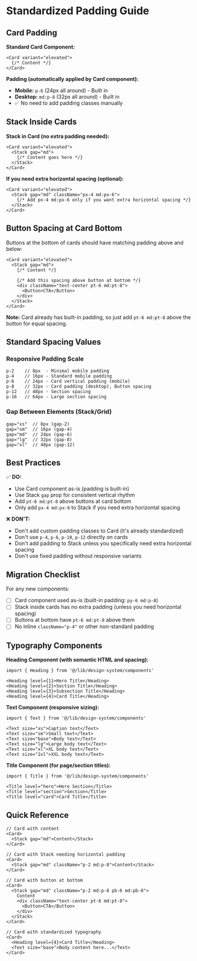 # Standardized Padding Guide

## Card Padding

**Standard Card Component:**
```tsx
<Card variant="elevated">
  {/* Content */}
</Card>
```

**Padding (automatically applied by Card component):**
- **Mobile:** `p-6` (24px all around) - Built in
- **Desktop:** `md:p-8` (32px all around) - Built in
- ✅ No need to add padding classes manually

## Stack Inside Cards

**Stack in Card (no extra padding needed):**
```tsx
<Card variant="elevated">
  <Stack gap="md">
    {/* Content goes here */}
  </Stack>
</Card>
```

**If you need extra horizontal spacing (optional):**
```tsx
<Card variant="elevated">
  <Stack gap="md" className="px-4 md:px-6">
    {/* Add px-4 md:px-6 only if you want extra horizontal spacing */}
  </Stack>
</Card>
```

## Button Spacing at Card Bottom

Buttons at the bottom of cards should have matching padding above and below:

```tsx
<Card variant="elevated">
  <Stack gap="md">
    {/* Content */}
    
    {/* Add this spacing above button at bottom */}
    <div className="text-center pt-6 md:pt-8">
      <Button>CTA</Button>
    </div>
  </Stack>
</Card>
```

**Note:** Card already has built-in padding, so just add `pt-6 md:pt-8` above the button for equal spacing.

## Standard Spacing Values

### Responsive Padding Scale
```tsx
p-2    // 8px  - Minimal mobile padding
p-4    // 16px - Standard mobile padding  
p-6    // 24px - Card vertical padding (mobile)
p-8    // 32px - Card padding (desktop), Button spacing
p-12   // 48px - Section spacing
p-16   // 64px - Large section spacing
```

### Gap Between Elements (Stack/Grid)
```tsx
gap="xs"  // 8px (gap-2)
gap="sm"  // 16px (gap-4)
gap="md"  // 24px (gap-6)
gap="lg"  // 32px (gap-8)
gap="xl"  // 48px (gap-12)
```

## Best Practices

✅ **DO:**
- Use Card component as-is (padding is built-in)
- Use Stack `gap` prop for consistent vertical rhythm
- Add `pt-6 md:pt-8` above buttons at card bottom
- Only add `px-4 md:px-6` to Stack if you need extra horizontal spacing

❌ **DON'T:**
- Don't add custom padding classes to Card (it's already standardized)
- Don't use `p-4`, `p-6`, `p-10`, `p-12` directly on cards
- Don't add padding to Stack unless you specifically need extra horizontal spacing
- Don't use fixed padding without responsive variants

## Migration Checklist

For any new components:
- [ ] Card component used as-is (built-in padding: `py-6 md:p-8`)
- [ ] Stack inside cards has no extra padding (unless you need horizontal spacing)
- [ ] Buttons at bottom have `pt-6 md:pt-8` above them
- [ ] No inline `className="p-4"` or other non-standard padding

## Typography Components

**Heading Component (with semantic HTML and spacing):**
```tsx
import { Heading } from '@/lib/design-system/components'

<Heading level={1}>Hero Title</Heading>
<Heading level={2}>Section Title</Heading>
<Heading level={3}>Subsection Title</Heading>
<Heading level={4}>Card Title</Heading>
```

**Text Component (responsive sizing):**
```tsx
import { Text } from '@/lib/design-system/components'

<Text size="xs">Caption text</Text>
<Text size="sm">Small text</Text>
<Text size="base">Body text</Text>
<Text size="lg">Large body text</Text>
<Text size="xl">XL body text</Text>
<Text size="2xl">XXL body text</Text>
```

**Title Component (for page/section titles):**
```tsx
import { Title } from '@/lib/design-system/components'

<Title level="hero">Hero Section</Title>
<Title level="section">Section</Title>
<Title level="card">Card Title</Title>
```

## Quick Reference

```tsx
// Card with content
<Card>
  <Stack gap="md">Content</Stack>
</Card>

// Card with Stack needing horizontal padding
<Card>
  <Stack gap="md" className="p-2 md:p-8">Content</Stack>
</Card>

// Card with button at bottom
<Card>
  <Stack gap="md" className="p-2 md:p-8 pb-6 md:pb-8">
    Content
    <div className="text-center pt-6 md:pt-8">
      <Button>CTA</Button>
    </div>
  </Stack>
</Card>

// Card with standardized typography
<Card>
  <Heading level={4}>Card Title</Heading>
  <Text size="base">Body content here...</Text>
</Card>
```

